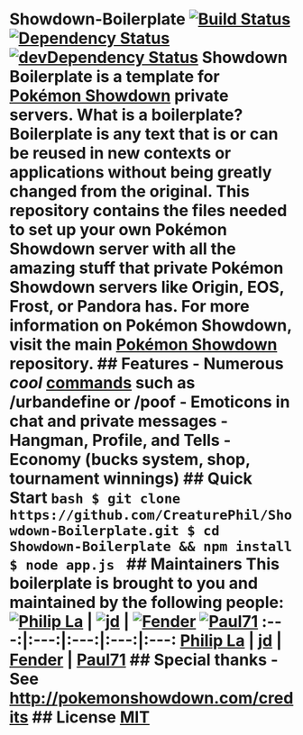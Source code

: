 # Showdown-Boilerplate [![Build Status](https://travis-ci.org/CreaturePhil/Showdown-Boilerplate.svg)](https://travis-ci.org/CreaturePhil/Showdown-Boilerplate) [![Dependency Status](https://david-dm.org/CreaturePhil/Showdown-Boilerplate.svg)](https://david-dm.org/CreaturePhil/Showdown-Boilerplate) [![devDependency Status](https://david-dm.org/CreaturePhil/Showdown-Boilerplate/dev-status.svg)](https://david-dm.org/CreaturePhil/Showdown-Boilerplate#info=devDependencies) Showdown Boilerplate is a template for [Pokémon Showdown](https://github.com/Zarel/Pokemon-Showdown) private servers. What is a boilerplate? Boilerplate is any text that is or can be reused in new contexts or applications without being greatly changed from the original. This repository contains the files needed to set up your own Pokémon Showdown server with all the amazing stuff that private Pokémon Showdown servers like Origin, EOS, Frost, or Pandora has. For more information on Pokémon Showdown, visit the main [Pokémon Showdown](https://github.com/Zarel/Pokemon-Showdown) repository. ## Features - Numerous *cool* [commands](chat-plugins/EXTRA_COMMANDS) such as /urbandefine or /poof - Emoticons in chat and private messages - Hangman, Profile, and Tells - Economy (bucks system, shop, tournament winnings) ## Quick Start ```bash $ git clone https://github.com/CreaturePhil/Showdown-Boilerplate.git $ cd Showdown-Boilerplate && npm install $ node app.js ``` ## Maintainers This boilerplate is brought to you and maintained by the following people: [![Philip La](https://avatars3.githubusercontent.com/u/5875574?s=117)](http://creaturephil.github.io) | [![jd](https://avatars1.githubusercontent.com/u/2987451?s=117)](https://github.com/jd4564) | [![Fender](https://avatars2.githubusercontent.com/u/8406186?s=117)](https://github.com/TheFenderStory) [![Paul71](https://avatars2.githubusercontent.com/u/18008891?v=3&u=bcc27b86ac0179cfe4e351b1eed2acd8cc6c89f9&s=140)](https://github.com/kewlstatics) :---:|:---:|:---:|:---:|:---: [Philip La](http://creaturephil.github.io) | [jd](https://github.com/jd4564) | [Fender](https://github.com/TheFenderStory) | [Paul71](https://github.com/kewlstatics) ## Special thanks - See http://pokemonshowdown.com/credits ## License [MIT](LICENSE)
